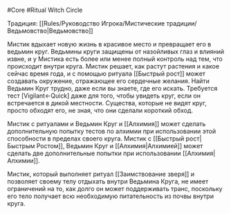 #Core #Ritual
Witch Circle

Традиция: [[Rules/Руководство Игрока/Мистические традиции/Ведьмовство|Ведьмовство]]

Мистик вдыхает новую жизнь в красивое место и превращает его в ведьмин круг. Ведьмины круги защищены от назойливых глаз и влияний извне, и у Мистика есть более или менее полный контроль над тем, что происходит внутри круга. Мистик решает, как растут растения и какое сейчас время года, и с помощью ритуала [[Быстрый рост]] может создавать окружение, отражающее его сердечные желания. Найти Ведьмин Круг трудно, даже если вы знаете, где его искать. Требуется тест [Vigilant←Quick] даже для того, чтобы увидеть круг, если он встречается в дикой местности. Существа, которые не видят круг, просто обходят его, не зная, что они сделали короткий обход.

Мистик с ритуалами и Ведьмин Круг и [[Алхимия]] может сделать дополнительную попытку тестов по алхимии при использовании этой способности в пределах своего круга. Мистик с [[Быстрый рост|Быстрым Ростом]], Ведьмин Круг и [[Алхимия|Алхимией]] может сделать две дополнительные попытки при использовании [[Алхимия|Алхимии]].

Мистик, который выполняет ритуал [[Заимствование зверя]] и позволяет своему телу отдыхать внутри Ведьмина Круга, не имеет ограничений на то, как долго он может поддерживать транс, поскольку его тело получает всю необходимую питательность из почвы внутри круга.